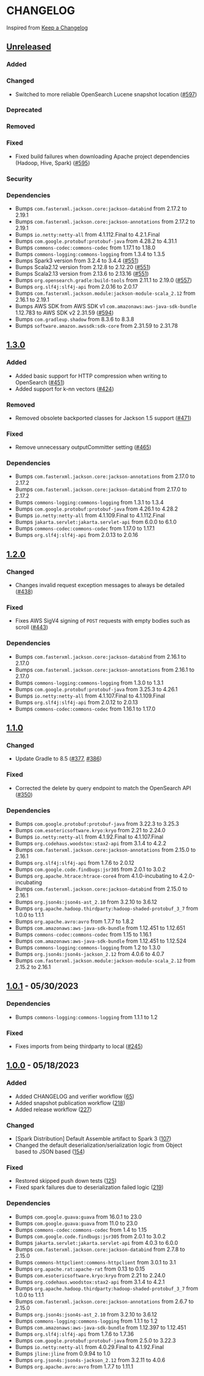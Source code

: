 # CHANGELOG
Inspired from [Keep a Changelog](https://keepachangelog.com/en/1.0.0/)

## [Unreleased]
### Added

### Changed
- Switched to more reliable OpenSearch Lucene snapshot location ([#597](https://github.com/opensearch-project/opensearch-hadoop/pull/597))

### Deprecated

### Removed

### Fixed
- Fixed build failures when downloading Apache project dependencies (Hadoop, Hive, Spark) ([#595](https://github.com/opensearch-project/opensearch-hadoop/pull/595))

### Security

### Dependencies
- Bumps `com.fasterxml.jackson.core:jackson-databind` from 2.17.2 to 2.19.1
- Bumps `com.fasterxml.jackson.core:jackson-annotations` from 2.17.2 to 2.19.1
- Bumps `io.netty:netty-all` from 4.1.112.Final to 4.2.1.Final
- Bumps `com.google.protobuf:protobuf-java` from 4.28.2 to 4.31.1
- Bumps `commons-codec:commons-codec` from 1.17.1 to 1.18.0
- Bumps `commons-logging:commons-logging` from 1.3.4 to 1.3.5
- Bumps Spark3 version from 3.2.4 to 3.4.4 ([#551](https://github.com/opensearch-project/opensearch-hadoop/pull/551))
- Bumps Scala2.12 version from 2.12.8 to 2.12.20 ([#551](https://github.com/opensearch-project/opensearch-hadoop/pull/551))
- Bumps Scala2.13 version from 2.13.6 to 2.13.16 ([#551](https://github.com/opensearch-project/opensearch-hadoop/pull/551))
- Bumps `org.opensearch.gradle:build-tools` from 2.11.1 to 2.19.0 ([#557](https://github.com/opensearch-project/opensearch-hadoop/pull/557))
- Bumps `org.slf4j:slf4j-api` from 2.0.16 to 2.0.17
- Bumps `com.fasterxml.jackson.module:jackson-module-scala_2.12` from 2.16.1 to 2.19.1
- Bumps AWS SDK from AWS SDK v1 `com.amazonaws:aws-java-sdk-bundle` 1.12.783 to AWS SDK v2 2.31.59 ([#594](https://github.com/opensearch-project/opensearch-hadoop/pull/594))
- Bumps `com.gradleup.shadow` from 8.3.6 to 8.3.8
- Bumps `software.amazon.awssdk:sdk-core` from 2.31.59 to 2.31.78

## [1.3.0]
### Added
- Added basic support for HTTP compression when writing to OpenSearch ([#451](https://github.com/opensearch-project/opensearch-hadoop/pull/451))
- Added support for k-nn vectors ([#424](https://github.com/opensearch-project/opensearch-hadoop/pull/489))

### Removed
- Removed obsolete backported classes for Jackson 1.5 support ([#471](https://github.com/opensearch-project/opensearch-hadoop/pull/471))

### Fixed
- Remove unnecessary outputCommitter setting ([#465](https://github.com/opensearch-project/opensearch-hadoop/pull/465))

### Dependencies
- Bumps `com.fasterxml.jackson.core:jackson-annotations` from 2.17.0 to 2.17.2
- Bumps `com.fasterxml.jackson.core:jackson-databind` from 2.17.0 to 2.17.2
- Bumps `commons-logging:commons-logging` from 1.3.1 to 1.3.4
- Bumps `com.google.protobuf:protobuf-java` from 4.26.1 to 4.28.2
- Bumps `io.netty:netty-all` from 4.1.109.Final to 4.1.112.Final
- Bumps `jakarta.servlet:jakarta.servlet-api` from 6.0.0 to 6.1.0
- Bumps `commons-codec:commons-codec` from 1.17.0 to 1.17.1
- Bumps `org.slf4j:slf4j-api` from 2.0.13 to 2.0.16

## [1.2.0]
### Changed
- Changes invalid request exception messages to always be detailed ([#438](https://github.com/opensearch-project/opensearch-hadoop/pull/438))

### Fixed
- Fixes AWS SigV4 signing of `POST` requests with empty bodies such as scroll ([#443](https://github.com/opensearch-project/opensearch-hadoop/pull/443))

### Dependencies
- Bumps `com.fasterxml.jackson.core:jackson-databind` from 2.16.1 to 2.17.0
- Bumps `com.fasterxml.jackson.core:jackson-annotations` from 2.16.1 to 2.17.0
- Bumps `commons-logging:commons-logging` from 1.3.0 to 1.3.1
- Bumps `com.google.protobuf:protobuf-java` from 3.25.3 to 4.26.1
- Bumps `io.netty:netty-all` from 4.1.107.Final to 4.1.109.Final
- Bumps `org.slf4j:slf4j-api` from 2.0.12 to 2.0.13
- Bumps `commons-codec:commons-codec` from 1.16.1 to 1.17.0

## [1.1.0]
### Changed
- Update Gradle to 8.5 ([#377](https://github.com/opensearch-project/opensearch-hadoop/pull/377), [#386](https://github.com/opensearch-project/opensearch-hadoop/pull/386))

### Fixed
- Corrected the delete by query endpoint to match the OpenSearch API ([#350](https://github.com/opensearch-project/opensearch-hadoop/pull/350))

### Dependencies
- Bumps `com.google.protobuf:protobuf-java` from 3.22.3 to 3.25.3
- Bumps `com.esotericsoftware.kryo:kryo` from 2.21 to 2.24.0
- Bumps `io.netty:netty-all` from 4.1.92.Final to 4.1.107.Final
- Bumps `org.codehaus.woodstox:stax2-api` from 3.1.4 to 4.2.2
- Bumps `com.fasterxml.jackson.core:jackson-annotations` from 2.15.0 to 2.16.1
- Bumps `org.slf4j:slf4j-api` from 1.7.6 to 2.0.12
- Bumps `com.google.code.findbugs:jsr305` from 2.0.1 to 3.0.2
- Bumps `org.apache.htrace:htrace-core4` from 4.1.0-incubating to 4.2.0-incubating
- Bumps `com.fasterxml.jackson.core:jackson-databind` from 2.15.0 to 2.16.1
- Bumps `org.json4s:json4s-ast_2.10` from 3.2.10 to 3.6.12
- Bumps `org.apache.hadoop.thirdparty:hadoop-shaded-protobuf_3_7` from 1.0.0 to 1.1.1
- Bumps `org.apache.avro:avro` from 1.7.7 to 1.8.2
- Bumps `com.amazonaws:aws-java-sdk-bundle` from 1.12.451 to 1.12.651
- Bumps `commons-codec:commons-codec` from 1.15 to 1.16.1
- Bumps `com.amazonaws:aws-java-sdk-bundle` from 1.12.451 to 1.12.524
- Bumps `commons-logging:commons-logging` from 1.2 to 1.3.0
- Bumps `org.json4s:json4s-jackson_2.12` from 4.0.6 to 4.0.7
- Bumps `com.fasterxml.jackson.module:jackson-module-scala_2.12` from 2.15.2 to 2.16.1

## [1.0.1] - 05/30/2023
### Dependencies
- Bumps `commons-logging:commons-logging` from 1.1.1 to 1.2

### Fixed
- Fixes imports from being thirdparty to local ([#245](https://github.com/opensearch-project/opensearch-java/pull/245))

## [1.0.0] - 05/18/2023
### Added
- Added CHANGELOG and verifier workflow ([65](https://github.com/opensearch-project/opensearch-hadoop/pull/65))
- Added snapshot publication workflow ([218](https://github.com/opensearch-project/opensearch-hadoop/pull/218))
- Added release workflow ([227](https://github.com/opensearch-project/opensearch-hadoop/pull/227))

### Changed
- [Spark Distribution] Default Assemble artifact to Spark 3 ([107](https://github.com/opensearch-project/opensearch-hadoop/pull/107))
- Changed the default deserialization/serialization logic from Object based to JSON based ([154](https://github.com/opensearch-project/opensearch-hadoop/pull/154))

### Fixed
- Restored skipped push down tests ([125](https://github.com/opensearch-project/opensearch-hadoop/pull/125))
- Fixed spark failures due to deserialization failed logic ([219](https://github.com/opensearch-project/opensearch-hadoop/pull/219))

### Dependencies
- Bumps `com.google.guava:guava` from 16.0.1 to 23.0
- Bumps `com.google.guava:guava` from 11.0 to 23.0
- Bumps `commons-codec:commons-codec` from 1.4 to 1.15
- Bumps `com.google.code.findbugs:jsr305` from 2.0.1 to 3.0.2
- Bumps `jakarta.servlet:jakarta.servlet-api` from 4.0.3 to 6.0.0
- Bumps `com.fasterxml.jackson.core:jackson-databind` from 2.7.8 to 2.15.0
- Bumps `commons-httpclient:commons-httpclient` from 3.0.1 to 3.1
- Bumps `org.apache.rat:apache-rat` from 0.13 to 0.15
- Bumps `com.esotericsoftware.kryo:kryo` from 2.21 to 2.24.0
- Bumps `org.codehaus.woodstox:stax2-api` from 3.1.4 to 4.2.1
- Bumps `org.apache.hadoop.thirdparty:hadoop-shaded-protobuf_3_7` from 1.0.0 to 1.1.1
- Bumps `com.fasterxml.jackson.core:jackson-annotations` from 2.6.7 to 2.15.0
- Bumps `org.json4s:json4s-ast_2.10` from 3.2.10 to 3.6.12
- Bumps `commons-logging:commons-logging` from 1.1.1 to 1.2
- Bumps `com.amazonaws:aws-java-sdk-bundle` from 1.12.397 to 1.12.451
- Bumps `org.slf4j:slf4j-api` from 1.7.6 to 1.7.36
- Bumps `com.google.protobuf:protobuf-java` from 2.5.0 to 3.22.3
- Bumps `io.netty:netty-all` from 4.0.29.Final to 4.1.92.Final
- Bumps `jline:jline` from 0.9.94 to 1.0
- Bumps `org.json4s:json4s-jackson_2.12` from 3.2.11 to 4.0.6
- Bumps `org.apache.avro:avro` from 1.7.7 to 1.11.1

[Unreleased]: https://github.com/opensearch-project/opensearch-hadoop/compare/v1.3.0...HEAD
[1.3.0]: https://github.com/opensearch-project/opensearch-hadoop/compare/v1.2.0...v1.3.0
[1.2.0]: https://github.com/opensearch-project/opensearch-hadoop/compare/v1.1.0...v1.2.0
[1.1.0]: https://github.com/opensearch-project/opensearch-hadoop/compare/v1.0.1...v1.1.0
[1.0.1]: https://github.com/opensearch-project/opensearch-hadoop/compare/v1.0.0...v1.0.1
[1.0.0]: https://github.com/opensearch-project/opensearch-hadoop/compare/v7.13.4...v1.0.0